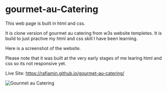 # gourmet-au-Catering

This web page is built in html and css. 

It is clone version of gourmet au catering from w3s website templetes. It is build to just practive my html and css skill I have been learning.

Here is a screenshot of the website.

Please note that it was built at the very early stages of me learing html and css so its not responsive yet.

Live Site: https://rafiamin.github.io/gourmet-au-catering/

![Gourmet au Catering](https://user-images.githubusercontent.com/35150718/142920929-431541be-d4e7-4e1d-8af9-fe22f2246e76.png)
